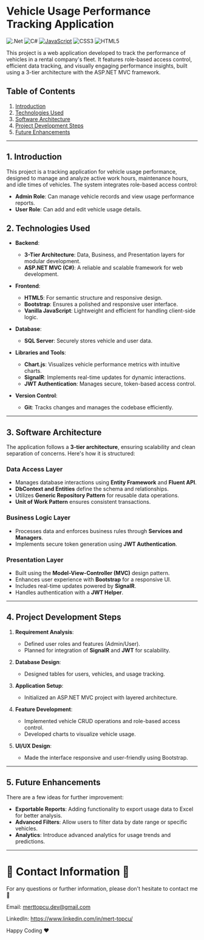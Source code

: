 # Vehicle Usage Performance Tracking Application  

![.Net](https://img.shields.io/badge/.NET-5C2D91?style=for-the-badge&logo=.net&logoColor=white)
![C#](https://img.shields.io/badge/c%23-%23239120.svg?style=for-the-badge&logo=csharp&logoColor=white)
[![JavaScript](https://img.shields.io/badge/javascript-%23323330.svg?style=for-the-badge&logo=javascript&logoColor=%23F7DF1E)](https://www.javatpoint.com/what-is-vanilla-javascript)
![CSS3](https://img.shields.io/badge/css3-%231572B6.svg?style=for-the-badge&logo=css3&logoColor=white)
![HTML5](https://img.shields.io/badge/html5-%23E34F26.svg?style=for-the-badge&logo=html5&logoColor=white)

This project is a web application developed to track the performance of vehicles in a rental company's fleet. It features role-based access control, efficient data tracking, and visually engaging performance insights, built using a 3-tier architecture with the ASP.NET MVC framework.  

## Table of Contents  
1. [Introduction](#introduction)  
2. [Technologies Used](#technologies-used)  
3. [Software Architecture](#software-architecture)  
4. [Project Development Steps](#project-development-steps)  
5. [Future Enhancements](#future-enhancements)  

---

## 1. Introduction   

This project is a tracking application for vehicle usage performance, designed to manage and analyze active work hours, maintenance hours, and idle times of vehicles. The system integrates role-based access control:  
- **Admin Role**: Can manage vehicle records and view usage performance reports.  
- **User Role**: Can add and edit vehicle usage details.  

## 2. Technologies Used  

- **Backend**:  
   - **3-Tier Architecture**: Data, Business, and Presentation layers for modular development.  
   - **ASP.NET MVC (C#)**: A reliable and scalable framework for web development.  

- **Frontend**:  
   - **HTML5**: For semantic structure and responsive design.  
   - **Bootstrap**: Ensures a polished and responsive user interface.  
   - **Vanilla JavaScript**: Lightweight and efficient for handling client-side logic.  

- **Database**:  
   - **SQL Server**: Securely stores vehicle and user data.  

- **Libraries and Tools**:  
   - **Chart.js**: Visualizes vehicle performance metrics with intuitive charts.  
   - **SignalR**: Implements real-time updates for dynamic interactions.  
   - **JWT Authentication**: Manages secure, token-based access control.  

- **Version Control**:  
   - **Git**: Tracks changes and manages the codebase efficiently.  

---

## 3. Software Architecture  

The application follows a **3-tier architecture**, ensuring scalability and clean separation of concerns. Here's how it is structured:  

### **Data Access Layer**  
- Manages database interactions using **Entity Framework** and **Fluent API**.  
- **DbContext and Entities** define the schema and relationships.  
- Utilizes **Generic Repository Pattern** for reusable data operations.  
- **Unit of Work Pattern** ensures consistent transactions.  

### **Business Logic Layer**  
- Processes data and enforces business rules through **Services and Managers**.  
- Implements secure token generation using **JWT Authentication**.  

### **Presentation Layer**  
- Built using the **Model-View-Controller (MVC)** design pattern.  
- Enhances user experience with **Bootstrap** for a responsive UI.  
- Includes real-time updates powered by **SignalR**.  
- Handles authentication with a **JWT Helper**.  

---

## 4. Project Development Steps  

1. **Requirement Analysis**:  
   - Defined user roles and features (Admin/User).  
   - Planned for integration of **SignalR** and **JWT** for scalability.  

2. **Database Design**:  
   - Designed tables for users, vehicles, and usage tracking.  

3. **Application Setup**:  
   - Initialized an ASP.NET MVC project with layered architecture.  

4. **Feature Development**:  
   - Implemented vehicle CRUD operations and role-based access control.  
   - Developed charts to visualize vehicle usage.  

5. **UI/UX Design**:  
   - Made the interface responsive and user-friendly using Bootstrap.  

---

## 5. Future Enhancements  

There are a few ideas for further improvement:  
- **Exportable Reports**: Adding functionality to export usage data to Excel for better analysis.  
- **Advanced Filters**: Allow users to filter data by date range or specific vehicles.  
- **Analytics**: Introduce advanced analytics for usage trends and predictions.  

---

# :incoming_envelope: Contact Information :incoming_envelope:

For any questions or further information, please don't hesitate to contact me :pray:

Email: merttopcu.dev@gmail.com

LinkedIn: https://www.linkedin.com/in/mert-topcu/

Happy Coding ❤️
